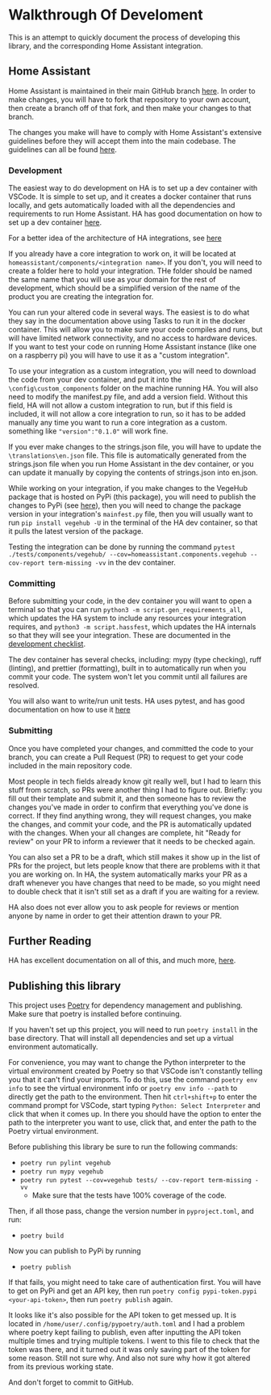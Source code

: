 # Walkthrough Of Develoment

This is an attempt to quickly document the process of developing this library, and the corresponding Home Assistant integration.

## Home Assistant

Home Assistant is maintained in their main GitHub branch [here](https://github.com/home-assistant/core). In order to make changes, you will have to fork that repository to your own account, then create a branch off of that fork, and then make your changes to that branch.

The changes you make will have to comply with Home Assistant's extensive guidelines before they will accept them into the main codebase. The guidelines can all be found [here](https://developers.home-assistant.io/).

### Development

The easiest way to do development on HA is to set up a dev container with VSCode. It is simple to set up, and it creates a docker container that runs locally, and gets automatically loaded with all the dependencies and requirements to run Home Assistant. HA has good documentation on how to set up a dev container [here](https://developers.home-assistant.io/docs/development_environment).

For a better idea of the architecture of HA integrations, see [here](https://developers.home-assistant.io/docs/architecture_components)

If you already have a core integration to work on, it will be located at `homeassistant/components/<integration name>`. If you don't, you will need to create a folder here to hold your integration. THe folder should be named the same name that you will use as your domain for the rest of development, which should be a simplified version of the name of the product you are creating the integration for.

You can run your altered code in several ways. The easiest is to do what they say in the documentation above using Tasks to run it in the docker container. This will allow you to make sure your code compiles and runs, but will have limited network connectivity, and no access to hardware devices. If you want to test your code on running Home Assistant instance (like one on a raspberry pi) you will have to use it as a "custom integration".

To use your integration as a custom integration, you will need to download the code from your dev container, and put it into the `\config\custom_components` folder on the machine running HA. You will also need to modify the manifest.py file, and add a version field. Without this field, HA will not allow a custom integration to run, but if this field is included, it will not allow a core integration to run, so it has to be added manually any time you want to run a core integration as a custom. something like `"version":"0.1.0"` will work fine.

If you ever make changes to the strings.json file, you will have to update the `\translations\en.json` file. This file is automatically generated from the strings.json file when you run Home Assistant in the dev container, or you can update it manually by copying the contents of strings.json into en.json.

While working on your integration, if you make changes to the VegeHub package that is hosted on PyPi (this package), you will need to publish the changes to PyPi (see [here](#publishing-this-library)), then you will need to change the package version in your integration's `mainfest.py` file, then you will usually want to run `pip install vegehub -U` in the terminal of the HA dev container, so that it pulls the latest version of the package.

Testing the integration can be done by running the command `pytest ./tests/components/vegehub/ --cov=homeassistant.components.vegehub --cov-report term-missing -vv` in the dev container.

### Committing

Before submitting your code, in the dev container you will want to open a terminal so that you can run `python3 -m script.gen_requirements_all`, which updates the HA system to include any resources your integration requires, and `python3 -m script.hassfest`, which updates the HA internals so that they will see your integration. These are documented in the [development checklist](https://developers.home-assistant.io/docs/development_checklist).

The dev container has several checks, including: mypy (type checking), ruff (linting), and prettier (formatting), built in to automatically run when you commit your code. The system won't let you commit until all failures are resolved.

You will also want to write/run unit tests. HA uses pytest, and has good documentation on how to use it [here](https://developers.home-assistant.io/docs/development_testing)

### Submitting

Once you have completed your changes, and committed the code to your branch, you can create a Pull Request (PR) to request to get your code included in the main repository code.

Most people in tech fields already know git really well, but I had to learn this stuff from scratch, so PRs were another thing I had to figure out. Briefly: you fill out their template and submit it, and then someone has to review the changes you've made in order to confirm that everything you've done is correct. If they find anything wrong, they will request changes, you make the changes, and commit your code, and the PR is automatically updated with the changes. When your all changes are complete, hit "Ready for review" on your PR to inform a reviewer that it needs to be checked again.

You can also set a PR to be a draft, which still makes it show up in the list of PRs for the project, but lets people know that there are problems with it that you are working on. In HA, the system automatically marks your PR as a draft whenever you have changes that need to be made, so you might need to double check that it isn't still set as a draft if you are waiting for a review.

HA also does not ever allow you to ask people for reviews or mention anyone by name in order to get their attention drawn to your PR.

## Further Reading

HA has excellent documentation on all of this, and much more, [here](https://developers.home-assistant.io/).

## Publishing this library

This project uses [Poetry](https://python-poetry.org/) for dependency management and publishing. Make sure that poetry is installed before continuing.

If you haven't set up this project, you will need to run `poetry install` in the base directory. That will install all dependencies and set up a virtual environment automatically.

For convenience, you may want to change the Python interpreter to the virtual environment created by Poetry so that VSCode isn't constantly telling you that it can't find your imports. To do this, use the command `poetry env info` to see the virtual environment info or `poetry env info --path` to directly get the path to the environment. Then hit `ctrl+shift+p` to enter the command prompt for VSCode, start typing `Python: Select Interpreter` and click that when it comes up. In there you should have the option to enter the path to the interpreter you want to use, click that, and enter the path to the Poetry virtual environment.

Before publishing this library be sure to run the following commands:

- `poetry run pylint vegehub`
- `poetry run mypy vegehub`
- `poetry run pytest --cov=vegehub tests/ --cov-report term-missing -vv`
  - Make sure that the tests have 100% coverage of the code.

Then, if all those pass, change the version number in `pyproject.toml`, and run:

- `poetry build`

Now you can publish to PyPi by running

- `poetry publish`

If that fails, you might need to take care of authentication first. You will have to get on PyPi and get an API key, then run `poetry config pypi-token.pypi <your-api-token>`, then run `poetry publish` again.

It looks like it's also possible for the API token to get messed up. It is located in `/home/user/.config/pypoetry/auth.toml` and I had a problem where poetry kept failing to publish, even after inputting the API token multiple times and trying multiple tokens. I went to this file to check that the token was there, and it turned out it was only saving part of the token for some reason. Still not sure why. And also not sure why how it got altered from its previous working state.

And don't forget to commit to GitHub.
